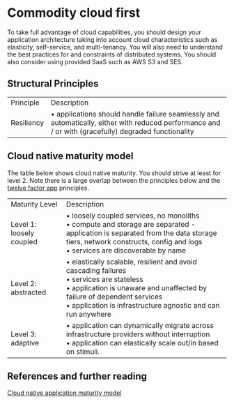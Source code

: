 # Commodity cloud first

To take full advantage of cloud capabilities, you should design your application architecture taking into account cloud characteristics such as elasticity, self-service, and multi-tenancy. You will also need to understand the best practices for and constraints of distributed systems. You should also consider using provided SaaS such as AWS S3 and SES.

## Structural Principles

|   |    |
|---|---|
|Principle|Description
|Resiliency|• applications should handle failure seamlessly and automatically, either with reduced performance and / or with (gracefully) degraded functionality<br/>

## Cloud native maturity model

The table below shows cloud native maturity. You should strive at least for level 2. Note there is a large overlap between the principles below and the [twelve factor app](twelve-factor.md) principles.

|   |    |
|---|---|
|Maturity Level|Description
|Level 1: loosely coupled|• loosely coupled services, no monoliths<br/>• compute and storage are separated - application is separated from the data storage tiers, network constructs, config and logs<br/>• services are discoverable by name<br/>
|Level 2: abstracted|• elastically scalable, resilient and avoid cascading failures <br/>• services are stateless<br/>• application is unaware and unaffected by failure of dependent services<br/>• application is infrastructure agnostic and can run anywhere
|Level 3: adaptive|• application can dynamically migrate across infrastructure providers without interruption<br/>• application can elastically scale out/in based on stimuli.


## References and further reading

[Cloud native application maturity model](http://www.nirmata.com/2015/03/cloud-native-application-maturity-model/)


